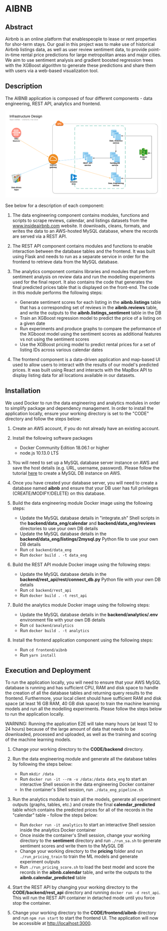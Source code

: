 # AIBNB

## Abstract

Airbnb is an online platform that enablespeople to lease or rent properties for shor-term stays. Our goal in this project was to make use of historical Airbnb listings data, as well as user review sentiment data, to provide point-in-time rental price predictions for large metropolitan areas and major cities. We aim to use sentiment analysis and gradient boosted regression trees with the XGBoost algorithm to generate these predictions and share them with users via a web-based visualization tool.

## Description

The AIBNB application is composed of four different components - data engineering, REST API, analytics and frontend.

![Infrastructure](img/infrastructure.png)

See below for a description of each component:

1. The data engineering component contains modules, functions and scripts to scrape reviews, calendar, and listings datasets from the www.insideairbnb.com website. It downloads, cleans, formats, and writes the data to an AWS-hosted MySQL database, where the records are served via a REST API.

2. The REST API component contains modules and functions to enable interaction between the database tables and the frontend. It was built using Flask and needs to run as a separate service in order for the frontend to retrieve data from the MySQL database.

3. The analytics component contains libraries and modules that perform sentiment analysis on review data and run the modelling experiments used for the final report. It also contains the code that generates the final predicted prices table that is displayed on the front-end. The code in this module performs the following steps:
   * Generate sentiment scores for each listing in the __aibnb.listings__ table that has a corresponding set of reviews in the __aibnb.reviews__ table, and write the outputs to the __aibnb.listings_sentiment__ table in the DB
   * Train an XGBoost regression model to predict the price of a listing on a given date
   * Run experiments and produce graphs to compare the peformance of the XGboost model using the sentiment scores as additional features vs not using the sentiment scores
   * Use the XGBoost pricing model to predict rental prices for a set of listing IDs across various calendar dates

4. The frontend component is a data-driven application and map-based UI used to allow users to interact with the results of our model's predicted prices. It was built using React and interacts with the MapBox API to display listing data for all locations available in our datasets.

## Installation

We used Docker to run the data engineering and analytics modules in order to simplify package and dependency management. In order to install the application locally, ensure your working directory is set to the "CODE" directory and follow the steps below:

1. Create an AWS account, if you do not already have an existing account.

2. Install the following software packages
   * Docker Community Edition 18.06.1 or higher
   * node.js 10.13.0 LTS

3. You will need to set up a MySQL database server instance on AWS and save the host details (e.g. URL, username, password). Please follow the tutorial [here](https://aws.amazon.com/getting-started/tutorials/create-mysql-db/) to create a MySQL DB instance on AWS.

4. Once you have created your database server, you will need to create a database named __aibnb__ and ensure that your DB user has full privileges (CREATE/MODIFY/DELETE) on this database.

5. Build the data engineering module Docker image using the following steps:
   * Update the MySQL database details in "integrate.sh" Shell scripts in the __backend/data_eng/calendar__ and __backend/data_eng/reviews__ directories to use your own DB details
   * Update the MySQL database details in the __backend/data_eng/listings/2mysql.py__ Python file to use your own DB details
   * Run `cd backend/data_eng`
   * Run `docker build . -t data_eng`

6. Build the REST API module Docker image using the following steps:
   * Update the MySQL database details in the __backend/rest_api/rest/connect_db.py__ Python file with your own DB details
   * Run `cd backend/rest_api`
   * Run `docker build . -t rest_api`

7. Build the analytics module Docker image using the following steps:
   * Update the MySQL database details in the __backend/analytics/.env__ environment file with your own DB details
   * Run `cd backend/analytics`
   * Run `docker build . -t analytics`

8. Install the frontend application component using the following steps:
   * Run `cd frontend/aibnb`
   * Run `yarn install`

## Execution and Deployment

To run the application locally, you will need to ensure that your AWS MySQL database is running and has sufficient CPU, RAM and disk space to handle the creation of all the database tables and returning query results to the frontend. Furthermore, your local client should have sufficient RAM and disk space (at least 16 GB RAM, 40 GB disk space) to train the machine learning models and run all the modelling experiments. Please follow the steps below to run the application locally.

WARNING: Running the application E2E will take many hours (at least 12 to 24 hours) because of the large amount of data that needs to be downloaded, processed and uploaded, as well as the training and scoring of the machine learning models.

1. Change your working directory to the __CODE/backend__ directory.

2. Run the data engineering module and generate all the database tables by following the steps below:
   * Run `mkdir /data`
   * Run `docker run -it --rm -v /data:/data data_eng` to start an interactive Shell session in the data engineering Docker container
   * In the container's Shell session, run `./data_eng_pipeline.sh`

3. Run the analytics module to train all the models, generate all experiment outputs (graphs, tables, etc.) and create the final __calendar_predicted__ table which contains the predicted prices for all of the records in the "calendar" table - follow the steps below:
   * Run `docker run -it analytics` to start an interactive Shell session inside the analytics Docker container
   * Once inside the container's Shell session, change your working directory to the __sentiment__ directory and run `./run_sa.sh` to generate sentiment scores and write them to the MySQL DB
   * Change your working directory to the __pricing__ folder and run `./run_pricing_train` to train the ML models and generate experiment outputs
   * Run `./run_pricing_score.sh` to load the best model and score the records in the __aibnb.calendar__ table, and write the outputs to the __aibnb.calendar_predicted__ table

4. Start the REST API by changing your working directory to the __CODE/backend/rest_api__ directory and running `docker run -d rest_api`. This will run the REST API container in detached mode until you force stop the container.

5. Change your working directory to the __CODE/frontend/aibnb__ directory and run `npm run start` to start the frontend UI. The application will now be accessible at [http://localhost:3000](http://localhost:3000).
